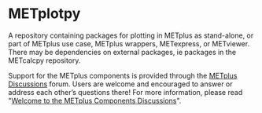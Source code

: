 # METplotpy

A repository containing packages for plotting in METplus as stand-alone, or part of METplus use case,
METplus wrappers, METexpress, or METviewer.  There may be dependencies on external packages, ie packages in the METcalcpy
repository.

Support for the METplus components is provided through the
[METplus Discussions](https://github.com/dtcenter/METplus/discussions) forum.
Users are welcome and encouraged to answer or address each other’s questions there!  For more
information, please read
"[Welcome to the METplus Components Discussions](https://giithub.com/dtcenter/METplus/discussions/939)".
